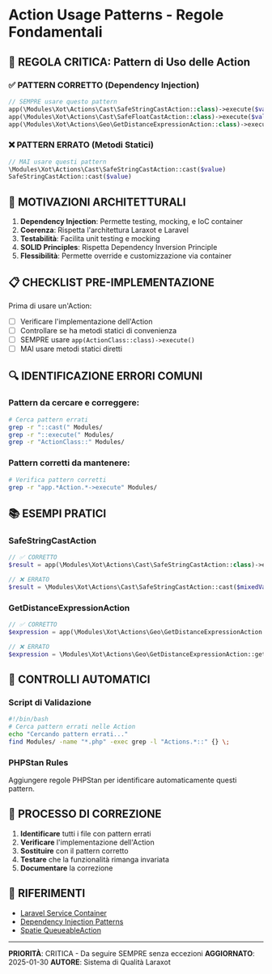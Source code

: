 # Action Usage Patterns - Regole Fondamentali

## 🎯 **REGOLA CRITICA: Pattern di Uso delle Action**

### ✅ **PATTERN CORRETTO (Dependency Injection)**
```php
// SEMPRE usare questo pattern
app(\Modules\Xot\Actions\Cast\SafeStringCastAction::class)->execute($value)
app(\Modules\Xot\Actions\Cast\SafeFloatCastAction::class)->execute($value)
app(\Modules\Xot\Actions\Geo\GetDistanceExpressionAction::class)->execute($lat, $lng, $alias)
```

### ❌ **PATTERN ERRATO (Metodi Statici)**
```php
// MAI usare questi pattern
\Modules\Xot\Actions\Cast\SafeStringCastAction::cast($value)
SafeStringCastAction::cast($value)
```

## 🧠 **MOTIVAZIONI ARCHITETTURALI**

1. **Dependency Injection**: Permette testing, mocking, e IoC container
2. **Coerenza**: Rispetta l'architettura Laraxot e Laravel
3. **Testabilità**: Facilita unit testing e mocking
4. **SOLID Principles**: Rispetta Dependency Inversion Principle
5. **Flessibilità**: Permette override e customizzazione via container

## 📋 **CHECKLIST PRE-IMPLEMENTAZIONE**

Prima di usare un'Action:
- [ ] Verificare l'implementazione dell'Action
- [ ] Controllare se ha metodi statici di convenienza
- [ ] SEMPRE usare `app(ActionClass::class)->execute()`
- [ ] MAI usare metodi statici diretti

## 🔍 **IDENTIFICAZIONE ERRORI COMUNI**

### Pattern da cercare e correggere:
```bash
# Cerca pattern errati
grep -r "::cast(" Modules/
grep -r "::execute(" Modules/
grep -r "ActionClass::" Modules/
```

### Pattern corretti da mantenere:
```bash
# Verifica pattern corretti
grep -r "app.*Action.*->execute" Modules/
```

## 📚 **ESEMPI PRATICI**

### SafeStringCastAction
```php
// ✅ CORRETTO
$result = app(\Modules\Xot\Actions\Cast\SafeStringCastAction::class)->execute($mixedValue);

// ❌ ERRATO
$result = \Modules\Xot\Actions\Cast\SafeStringCastAction::cast($mixedValue);
```

### GetDistanceExpressionAction
```php
// ✅ CORRETTO
$expression = app(\Modules\Xot\Actions\Geo\GetDistanceExpressionAction::class)->execute($lat, $lng, $alias);

// ❌ ERRATO
$expression = \Modules\Xot\Actions\Geo\GetDistanceExpressionAction::getExpression($lat, $lng, $alias);
```

## 🚨 **CONTROLLI AUTOMATICI**

### Script di Validazione
```bash
#!/bin/bash
# Cerca pattern errati nelle Action
echo "Cercando pattern errati..."
find Modules/ -name "*.php" -exec grep -l "Actions.*::" {} \;
```

### PHPStan Rules
Aggiungere regole PHPStan per identificare automaticamente questi pattern.

## 🔄 **PROCESSO DI CORREZIONE**

1. **Identificare** tutti i file con pattern errati
2. **Verificare** l'implementazione dell'Action
3. **Sostituire** con il pattern corretto
4. **Testare** che la funzionalità rimanga invariata
5. **Documentare** la correzione

## 📖 **RIFERIMENTI**

- [Laravel Service Container](https://laravel.com/docs/container)
- [Dependency Injection Patterns](https://laravel.com/docs/providers)
- [Spatie QueueableAction](https://github.com/spatie/laravel-queueable-action)

---

**PRIORITÀ**: CRITICA - Da seguire SEMPRE senza eccezioni
**AGGIORNATO**: 2025-01-30
**AUTORE**: Sistema di Qualità Laraxot
